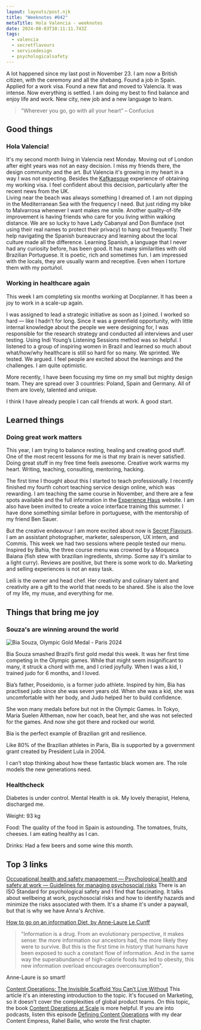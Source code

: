 ```yaml
---
layout: layouts/post.njk
title: "Weeknotes #042"
metaTitle: Hola Valencia - weeknotes
date: 2024-08-03T10:11:11.743Z
tags:
  - valencia
  - secretflavours
  - servicedesign
  - psychologicalsafety
---
```

A lot happened since my last post in November 23. I am now a British citizen, with the ceremony and all the shebang. Found a job in Spain. Applied for a work visa. Found a new flat and moved to Valencia. It was intense. Now everything is settled. I am doing my best to find balance and enjoy life and work. 
New city, new job and a new language to learn.           

> "Wherever you go, go with all your heart”
 – Confucius

## Good things

### Hola Valencia!

It's my second month living in Valencia next Monday. Moving out of London after eight years was not an easy decision. I miss my friends there, the design community and the art. But Valencia it's growing  in my heart in a way I was not expecting. 
Besides the [Kafkaesque](https://www.youtube.com/watch?v=myh_GWyliXU) experience of obtaining my working visa. I feel confident about this decision, particularly after the recent news from the UK.     
Living near the beach was always something I dreamed of. I am not dipping in the Mediterranean Sea with the frequency I need. But just riding my bike to Malvarrosa whenever I want makes me smile. 
Another quality-of-life improvement is having friends who care for you living within walking distance. We are so lucky to have Lady Cabanyal and Don Bumface (not using their real names to protect their privacy) to hang out frequently. Their help navigating the Spanish bureaucracy and learning about the local culture made all the difference. 
Learning Spanish, a language that I never had any curiosity before, has been good. It has many similarities with old Brazilian Portuguese. It is poetic, rich and sometimes fun. I am impressed with the locals, they are usually warm and receptive. Even when I torture them with my portuñol.  

### Working in healthcare again

This week I am completing six months working at Docplanner. It has been a joy to work in a scale-up again.   

I was assigned to lead a strategic initiative as soon as I joined. I worked so hard — like I hadn’t for long. Since it was a greenfield opportunity, with little internal knowledge about the people we were designing for, I was responsible for the research strategy and conducted all interviews and user testing. Using Indi Young’s Listening Sessions method was so helpful. I listened to a group of inspiring women in Brazil and learned so much about what/how/why healthcare is still so hard for so many. We sprinted. We tested. We argued. I feel people are excited about the learnings and the challenges. I am quite optimistic.  

More recently, I have been focusing my time on my small but mighty design team. They are spread over 3 countries: Poland, Spain and Germany. All of them are lovely, talented and unique.    

I think I have already people I can call friends at work. A good start. 


## Learned things
### Doing great work matters

This year, I am trying to balance resting, healing and creating good stuff. One of the most recent lessons for me is that my brain is never satisfied. Doing great stuff in my free time feels awesome. Creative work warms my heart. Writing, teaching, consulting, mentoring, hacking.    

The first time I thought about this I started to teach professionally.  I recently finished my fourth cohort teaching service design online, which was rewarding. I am teaching the same course in November, and there are a few spots available and the full information in the [Experience Haus](https://experiencehaus.com/course/service-design-online-course/) website. I am also have been invited to create a voice interface training this summer. I have done something similar before in portuguese, with the mentorship of my friend Ben Sauer.    

But the creative endeavour I am more excited about now is [Secret Flavours](https://www.secretflavours.com). I am an assistant photographer, marketer, salesperson, UX intern, and Commis. This week we had two sessions where people tested our menu. Inspired by Bahia, the three course menu was crowned by a Moqueca Baiana (fish stew with brazilian ingredients, shrimp. Some say it's similar to a light curry). Reviews are positive, but there is some work to do. Marketing and selling experiences is not an easy task.       

Leili is the owner and head chef. Her creativity and culinary talent and creativity are a gift to the world that needs to be shared. She is also the love of my life, my muse, and everything for me.     
    
## Things that bring me joy

### Souza's are winning around the world 

![Bia Souza, Olympic Gold Medal - Paris 2024](/images/biasouza.jpeg "Bia Souza, olympic athlete, celebrates her victory in Paris")

Bia Souza smashed Brazil’s first gold medal this week. It was her first time competing in the Olympic games. While that might seem insignificant to many, it struck a chord with me, and I cried joyfully. When I was a kid, I trained judo for 6 months, and I loved. 

Bia’s father, Poseidonio, is a former judo athlete. Inspired by him, Bia has practised judo since she was seven years old. When she was a kid, she was uncomfortable with her body, and Judo helped her to build confidence. 

She won many medals before but not in the Olympic Games. In Tokyo, Maria Suelen Altheman, now her coach, beat her, and she was not selected for the games. And now she got there and rocked our world.

Bia is the perfect example of Brazilian grit and resilience. 

Like 80% of the Brazilian athletes in Paris, Bia is supported by a government grant created by President Lula in 2004. 

I can’t stop thinking about how these fantastic black women are. The role models the new generations need. 

### Healthcheck

Diabetes is under control. Mental Health is ok. My lovely therapist, Helena, discharged me.  

Weight: 93 kg

Food: The quality of the food in Spain is astounding. The tomatoes, fruits, cheeses. I am eating healthy as I can.  

Drinks: Had a few beers and some wine this month. 

## Top 3 links

[Occupational health and safety management — Psychological health and safety at work — Guidelines for managing psychosocial risks](https://www.iso.org/standard/64283.html)
There is an ISO Standard for psychological safety and I find that fascinating. It talks about wellbeing at work, psychosocial risks and how to identify hazards and minimize the risks associated with them. It's a shame it's under a paywall, but that is why we have Anna's Archive. 

[How to go on an information Diet, by Anne-Laure Le Cunff](https://nesslabs.com/information-diet)
> "Information is a drug. From an evolutionary perspective, it makes sense: the more information our ancestors had, the more likely they were to survive. But this is the first time in history that humans have been exposed to such a constant flow of information. And in the same way the superabundance of high-calorie foods has led to obesity, this new information overload encourages overconsumption". 

Anne-Laure is so smart!   

[Content Operations: The Invisible Scaffold You Can’t Live Without](https://www.fenwick.media/all-blog-posts/what-is-content-operations)
This article it's an interesting introduction to the topic. It's focused on Marketing, so it doesn't cover the complexities of global product teams. On this topic, the book [Content Operations at Scale](https://publishing.vt.edu/site/books/e/10.21061/content_operations_evia/) is more helpful. If you are into podcasts, listen this episode [Defining Content Operations](https://player.captivate.fm/episode/18c97655-adef-4e9e-a489-54b16f272253) with my dear Content Empress, Rahel Bailie, who wrote the first chapter. 
